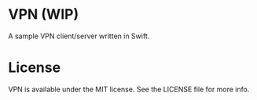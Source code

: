 # VPN (WIP)

A sample VPN client/server written in Swift.

# License

VPN is available under the MIT license. See the LICENSE file for more info.
